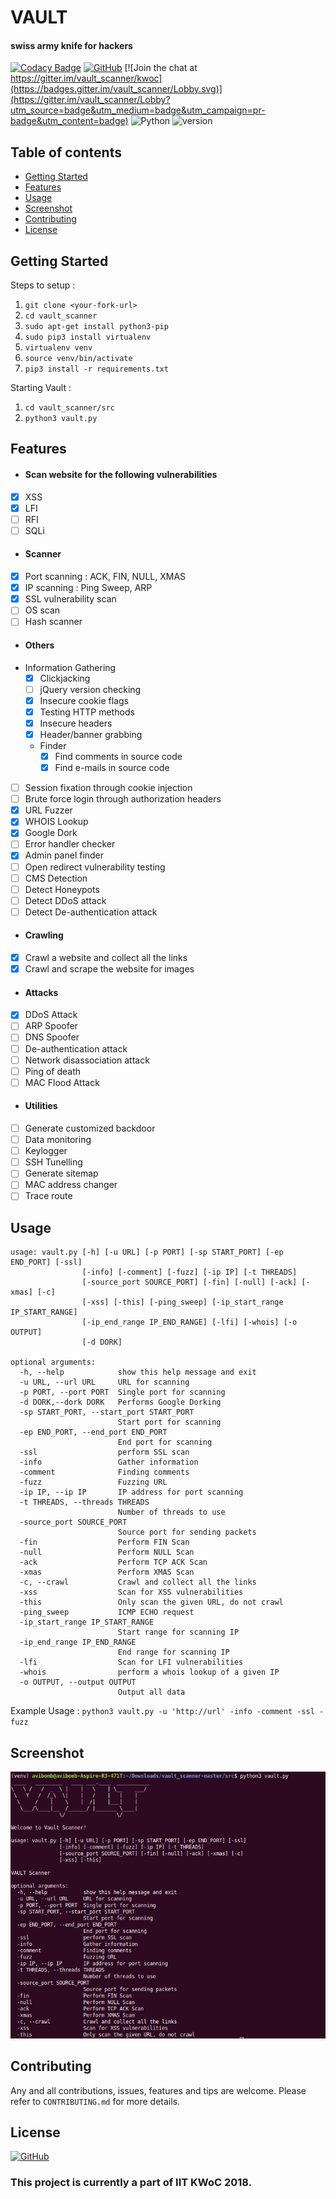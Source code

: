 # VAULT
#### swiss army knife for hackers

[![Codacy Badge](https://api.codacy.com/project/badge/Grade/740204dd950c4e49841c94f2c32af78a)](https://app.codacy.com/app/abhisharma404/vault_scanner?utm_source=github.com&utm_medium=referral&utm_content=abhisharma404/vault_scanner&utm_campaign=Badge_Grade_Dashboard)
[![GitHub](https://img.shields.io/github/license/mashape/apistatus.svg)](https://github.com/abhisharma404/vault_scanner)
[![Join the chat at https://gitter.im/vault_scanner/kwoc](https://badges.gitter.im/vault_scanner/Lobby.svg)](https://gitter.im/vault_scanner/Lobby?utm_source=badge&utm_medium=badge&utm_campaign=pr-badge&utm_content=badge) ![Python](https://img.shields.io/badge/python-%3E%3D3-brightgreen.svg)
![version](https://img.shields.io/badge/version-0.1.0-yellow.svg)

## Table of contents
- [Getting Started](#getting-started)
- [Features](#features)
- [Usage](#usage)
- [Screenshot](#screenshot)
- [Contributing](#contributing)
- [License](#license)

## Getting Started

Steps to setup :

1. `git clone <your-fork-url>`
2. `cd vault_scanner`
3. `sudo apt-get install python3-pip`
4. `sudo pip3 install virtualenv`
5. `virtualenv venv`
6. `source venv/bin/activate`
7. `pip3 install -r requirements.txt`

Starting Vault :

1. `cd vault_scanner/src`
2. `python3 vault.py`

## Features
* #### Scan website for the following vulnerabilities
- [x] XSS
- [x] LFI
- [ ] RFI
- [ ] SQLi

* #### Scanner
- [x] Port scanning : ACK, FIN, NULL, XMAS
- [x] IP scanning : Ping Sweep, ARP
- [x] SSL vulnerability scan
- [ ] OS scan
- [ ] Hash scanner

* #### Others
- Information Gathering
  - [x] Clickjacking
  - [ ] jQuery version checking
  - [x] Insecure cookie flags
  - [x] Testing HTTP methods
  - [x] Insecure headers
  - [x] Header/banner grabbing
  - Finder
    - [x] Find comments in source code
    - [x] Find e-mails in source code
- [ ] Session fixation through cookie injection
- [ ] Brute force login through authorization headers
- [x] URL Fuzzer
- [x] WHOIS Lookup
- [x] Google Dork
- [ ] Error handler checker
- [x] Admin panel finder
- [ ] Open redirect vulnerability testing
- [ ] CMS Detection
- [ ] Detect Honeypots
- [ ] Detect DDoS attack
- [ ] Detect De-authentication attack

* #### Crawling
- [x] Crawl a website and collect all the links
- [x] Crawl and scrape the website for images

* #### Attacks
- [x] DDoS Attack
- [ ] ARP Spoofer
- [ ] DNS Spoofer
- [ ] De-authentication attack
- [ ] Network disassociation attack
- [ ] Ping of death
- [ ] MAC Flood Attack

* #### Utilities
- [ ] Generate customized backdoor
- [ ] Data monitoring
- [ ] Keylogger
- [ ] SSH Tunelling
- [ ] Generate sitemap
- [ ] MAC address changer
- [ ] Trace route

## Usage

```
usage: vault.py [-h] [-u URL] [-p PORT] [-sp START_PORT] [-ep END_PORT] [-ssl]
                [-info] [-comment] [-fuzz] [-ip IP] [-t THREADS]
                [-source_port SOURCE_PORT] [-fin] [-null] [-ack] [-xmas] [-c]
                [-xss] [-this] [-ping_sweep] [-ip_start_range IP_START_RANGE]
                [-ip_end_range IP_END_RANGE] [-lfi] [-whois] [-o OUTPUT]
                [-d DORK]

optional arguments:
  -h, --help            show this help message and exit
  -u URL, --url URL     URL for scanning
  -p PORT, --port PORT  Single port for scanning
  -d DORK,--dork DORK   Performs Google Dorking
  -sp START_PORT, --start_port START_PORT
                        Start port for scanning
  -ep END_PORT, --end_port END_PORT
                        End port for scanning
  -ssl                  perform SSL scan
  -info                 Gather information
  -comment              Finding comments
  -fuzz                 Fuzzing URL
  -ip IP, --ip IP       IP address for port scanning
  -t THREADS, --threads THREADS
                        Number of threads to use
  -source_port SOURCE_PORT
                        Source port for sending packets
  -fin                  Perform FIN Scan
  -null                 Perform NULL Scan
  -ack                  Perform TCP ACK Scan
  -xmas                 Perform XMAS Scan
  -c, --crawl           Crawl and collect all the links
  -xss                  Scan for XSS vulnerabilities
  -this                 Only scan the given URL, do not crawl
  -ping_sweep           ICMP ECHO request
  -ip_start_range IP_START_RANGE
                        Start range for scanning IP
  -ip_end_range IP_END_RANGE
                        End range for scanning IP
  -lfi                  Scan for LFI vulnerabilities
  -whois                perform a whois lookup of a given IP
  -o OUTPUT, --output OUTPUT
                        Output all data
```

Example Usage : `python3 vault.py -u 'http://url' -info -comment -ssl -fuzz`

## Screenshot
![](logo/Initial_Setup.png)

## Contributing
Any and all contributions, issues, features and tips are welcome.
Please refer to `CONTRIBUTING.md` for more details.

## License
[![GitHub](https://img.shields.io/github/license/mashape/apistatus.svg)](https://github.com/abhisharma404/vault_scanner)

### This project is currently a part of IIT KWoC 2018.

